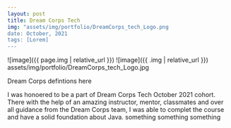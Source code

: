 ```yaml
---
layout: post
title: Dream Corps Tech
img: "assets/img/portfolio/DreamCorps_tech_Logo.png
date: October, 2021
tags: [Lorem]
---
```


![image]({{ page.img | relative_url }})
![image]({{ .img | relative_url }})
assets/img/portfolio/DreamCorps_tech_Logo.jpg

Dream Corps defintions here

I was honoered to be a part of Dream Corps Tech October 2021 cohort. There with the help of an amazing instructor, mentor, classmates and over all guidance from the Dream Corps team, I was able to complet the course and have a solid foundation about Java. something something something

